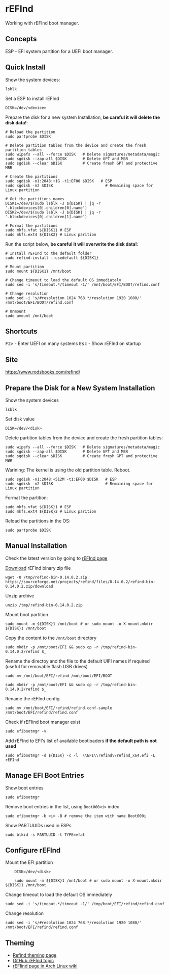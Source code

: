 # rEFInd

Working with rEFInd boot manager.

## Concepts

ESP - EFI system partition for a UEFI boot manager.

## Quick Install

Show the system devices:

```shell
lsblk
```

Set a ESP to install rEFInd

```shell
DISK=/dev/<device>
```

Prepare the disk for a new system Installation, **be careful it will delete the disk data!**:

```shell
# Reload the partition
sudo partprobe $DISK

# Delete partition tables from the device and create the fresh partition tables
sudo wipefs --all --force $DISK   # Delete signatures/metadata/magic
sudo sgdisk --zap-all $DISK       # Delete GPT and MBR
sudo sgdisk --clear $DISK         # Create fresh GPT and protective MBR

# Create the partitions
sudo sgdisk -n1:2048:+1G -t1:EF00 $DISK   # ESP
sudo sgdisk -n2 $DISK                       # Remaining space for Linux partition

# Get the partitions names
DISK1=/dev/$(sudo lsblk -J ${DISK} | jq -r '.blockdevices[0].children[0].name')
DISK2=/dev/$(sudo lsblk -J ${DISK} | jq -r '.blockdevices[0].children[1].name')

# Format the partitions
sudo mkfs.vfat ${DISK1} # ESP
sudo mkfs.ext4 ${DISK2} # Linux parition
```

Run the script below, **be careful it will overwrite the disk data!**:

```shell
# Install rEFInd to the default folder
sudo refind-install --usedefault ${DISK1}

# Mount partition
sudo mount ${DISK1} /mnt/boot

# Change timeout to load the default OS immediately
sudo sed -i 's/timeout.*/timeout -1/' /mnt/boot/EFI/BOOT/refind.conf

# Change resolution
sudo sed -i 's/#resolution 1024 768.*/resolution 1920 1080/' /mnt/boot/EFI/BOOT/refind.conf

# Unmount
sudo umount /mnt/boot
```

## Shortcuts

<kbd>F2></kbd> - Enter UEFI on many systems
<kbd>Esc</kbd> - Show rEFInd on startup

## Site

https://www.rodsbooks.com/refind/

## Prepare the Disk for a New System Installation

Show the system devices

```shell
lsblk
```

Set disk value

```shell
DISK=/dev/<disk>
```

Delete partition tables from the device and create the fresh partition tables:

```shell
sudo wipefs --all --force $DISK   # Delete signatures/metadata/magic
sudo sgdisk --zap-all $DISK       # Delete GPT and MBR
sudo sgdisk --clear $DISK         # Create fresh GPT and protective MBR
```

Warining: The kernel is using the old partition table. Reboot.

```shell
sudo sgdisk -n1:2048:+512M -t1:EF00 $DISK   # ESP
sudo sgdisk -n2 $DISK                       # Remaining space for Linux partition
```

Format the partition:

```shell
sudo mkfs.vfat ${DISK}1 # ESP
sudo mkfs.ext4 ${DISK}2 # Linux parition
```

Reload the partitions in the OS:

```shell
sudo partprobe $DISK
```

## Manual Installation

Check the latest version by going to [rEFInd page](https://www.rodsbooks.com/refind/getting.html)

[Download](https://sourceforge.net/projects/refind/files/0.14.0.2/refind-bin-0.14.0.2.zip/download) rEFInd binary zip file

```shell
wget -O /tmp/refind-bin-0.14.0.2.zip https://sourceforge.net/projects/refind/files/0.14.0.2/refind-bin-0.14.0.2.zip/download
```

Unzip archive

```shell
unzip /tmp/refind-bin-0.14.0.2.zip
```

Mount boot partition

```shell
sudo mount -m ${DISK}1 /mnt/boot # or sudo mount -o X-mount.mkdir ${DISK}1 /mnt/boot
```

Copy the content to the `/mnt/boot` directory

```shell
sudo mkdir -p /mnt/boot/EFI && sudo cp -r /tmp/refind-bin-0.14.0.2/refind $_
```

Rename the directoy and the file to the default UIFI names if required (useful for removable flash USB drives)

```shell
sudo mv /mnt/boot/EFI/refind /mnt/boot/EFI/BOOT

sudo mkdir -p /mnt/boot/EFI && sudo cp -r /tmp/refind-bin-0.14.0.2/refind $_
```

Rename the rEFInd config

```shell
sudo mv /mnt/boot/EFI/refind/refind.conf-sample /mnt/boot/EFI/refind/refind.conf
```

Check if rEFIind boot manager exist

```shell
sudo efibootmgr -v
```

Add rEFInd to EFI's list of available bootloaders **if the default path is not used**

```shell
sudo efibootmgr -d ${DISK} -c -l  \\EFI\\refind\\refind_x64.efi -L rEFInd
```

## Manage EFI Boot Entries

Show boot entries

```shell
sudo efibootmgr
```

Remove boot entries in the list, using `Boot000<i>` index

```shell
sudo efibootmgr -b <i> -B # remove the item with name Boot000i
```

Show PARTUUIDs used in ESPs

```shell
sudo blkid -s PARTUUID -t TYPE=vfat
```

## Configure rEFInd

Mount the EFI partition

```shell
    DISK=/dev/<disk>

    sudo mount -m ${DISK}1 /mnt/boot # or sudo mount -o X-mount.mkdir ${DISK}1 /mnt/boot
```

Change timeout to load the default OS immediately

```shell
sudo sed -i 's/timeout.*/timeout -1/' /tmp/boot/EFI/refind/refind.conf
```

Change resolution

```shell
sudo sed -i 's/#resolution 1024 768.*/resolution 1920 1080/' /mnt/boot/EFI/refind/refind.conf
```

## Theming

* [Refind theming page](https://www.rodsbooks.com/refind/themes.html)
* [GitHub rEFInd topic](https://github.com/topics/refind)
* [rEFIind page in Arch Linux wiki](https://wiki.archlinux.org/title/REFInd)
